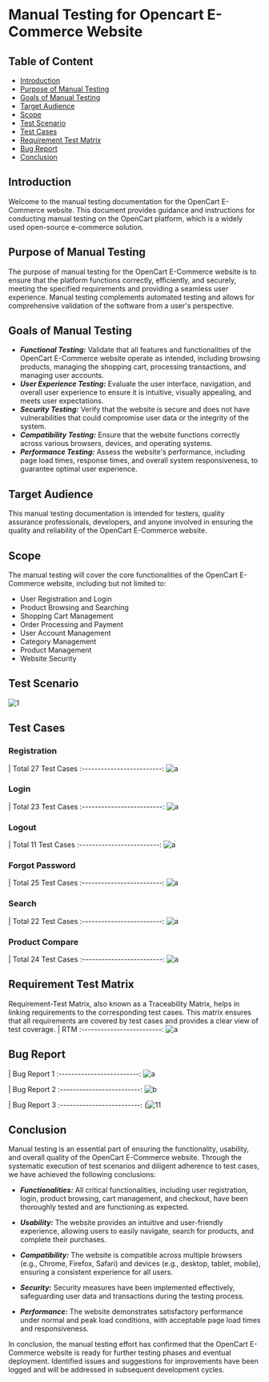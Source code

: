 # Manual Testing for Opencart E-Commerce Website
## Table of Content
- [Introduction](https://github.com/SHANJIDA-HRIDE/OpenCart_ManualTesting#introduction)
- [Purpose of Manual Testing](https://github.com/SHANJIDA-HRIDE/OpenCart_ManualTesting#Purpose-of-Manual-Testing)
- [Goals of Manual Testing](https://github.com/SHANJIDA-HRIDE/OpenCart_ManualTesting#Goals-of-Manual-Testing)
- [Target Audience](https://github.com/SHANJIDA-HRIDE/OpenCart_ManualTesting#Target-Audience)
- [Scope](https://github.com/SHANJIDA-HRIDE/OpenCart_ManualTesting#Scope)
- [Test Scenario](https://github.com/SHANJIDA-HRIDE/OpenCart_ManualTesting#Test-Scenario)
- [Test Cases](https://github.com/SHANJIDA-HRIDE/OpenCart_ManualTesting#Test-Cases)
- [Requirement Test Matrix](https://github.com/SHANJIDA-HRIDE/OpenCart_ManualTesting#Requirement-Test-Matrix)
- [Bug Report](https://github.com/SHANJIDA-HRIDE/OpenCart_ManualTesting#Bug-Report)
- [Conclusion](https://github.com/SHANJIDA-HRIDE/OpenCart_ManualTesting#Conclusion)
## Introduction
Welcome to the manual testing documentation for the OpenCart E-Commerce website. This document provides guidance and instructions for conducting manual testing on the OpenCart platform, which is a widely used open-source e-commerce solution.
## Purpose of Manual Testing
The purpose of manual testing for the OpenCart E-Commerce website is to ensure that the platform functions correctly, efficiently, and securely, meeting the specified requirements and providing a seamless user experience. Manual testing complements automated testing and allows for comprehensive validation of the software from a user's perspective.
## Goals of Manual Testing
- ***Functional Testing:*** Validate that all features and functionalities of the OpenCart E-Commerce website operate as intended, including browsing products, managing the shopping cart, processing transactions, and managing user accounts.
-  ***User Experience Testing:*** Evaluate the user interface, navigation, and overall user experience to ensure it is intuitive, visually appealing, and meets user expectations.
- ***Security Testing:*** Verify that the website is secure and does not have vulnerabilities that could compromise user data or the integrity of the system.
- ***Compatibility Testing:*** Ensure that the website functions correctly across various browsers, devices, and operating systems.
- ***Performance Testing:*** Assess the website's performance, including page load times, response times, and overall system responsiveness, to guarantee optimal user experience.
## Target Audience
This manual testing documentation is intended for testers, quality assurance professionals, developers, and anyone involved in ensuring the quality and reliability of the OpenCart E-Commerce website.
## Scope
The manual testing will cover the core functionalities of the OpenCart E-Commerce website, including but not limited to:

- User Registration and Login
- Product Browsing and Searching
- Shopping Cart Management
- Order Processing and Payment
- User Account Management
- Category Management
- Product Management
- Website Security
## Test Scenario
  ![1](https://github.com/SHANJIDA-HRIDE/OpenCart_ManualTesting/assets/62147630/b9f9214c-db6c-4be6-8ba4-d00fa0c9ec83)
## Test Cases
### Registration
 |  Total 27 Test Cases
:-------------------------:
![a](https://github.com/SHANJIDA-HRIDE/OpenCart_ManualTesting/assets/62147630/e67c1593-c267-4c38-9bb5-8b0e3a4477eb)
### Login
 |  Total 23 Test Cases
:-------------------------:
![a](https://github.com/SHANJIDA-HRIDE/OpenCart_ManualTesting/assets/62147630/3cd21dbc-dc83-4bc9-90ff-9da3c7e70962)
### Logout
 |  Total 11 Test Cases
:-------------------------:
![a](https://github.com/SHANJIDA-HRIDE/OpenCart_ManualTesting/assets/62147630/2a735113-a000-47f6-abc5-3c2d1f3273da)
### Forgot Password
 |  Total 25 Test Cases
:-------------------------:
![a](https://github.com/SHANJIDA-HRIDE/OpenCart_ManualTesting/assets/62147630/a79c9042-0716-42bf-9d8f-72c63b94fa7c)
### Search
 |  Total 22 Test Cases
:-------------------------:
![a](https://github.com/SHANJIDA-HRIDE/OpenCart_ManualTesting/assets/62147630/40474285-ebb3-404d-bbcf-8a0a8fdc489a)
### Product Compare
 |  Total 24 Test Cases
:-------------------------:
![a](https://github.com/SHANJIDA-HRIDE/OpenCart_ManualTesting/assets/62147630/b15cd4d3-79ba-40b6-8698-a5c109636fb1)
## Requirement Test Matrix
Requirement-Test Matrix, also known as a Traceability Matrix, helps in linking requirements to the corresponding test cases. This matrix ensures that all requirements are covered by test cases and provides a clear view of test coverage. 
 |  RTM
:-------------------------:
![a](https://github.com/SHANJIDA-HRIDE/OpenCart_ManualTesting/assets/62147630/2ca1748d-fe8f-412c-88fb-6b78f2087a3f)

## Bug Report
 |  Bug Report 1
:-------------------------:
![a](https://github.com/SHANJIDA-HRIDE/OpenCart_ManualTesting/assets/62147630/2b24eb8d-d5a6-43ea-87a2-aa38761c932e)

 |  Bug Report 2
:-------------------------:
![b](https://github.com/SHANJIDA-HRIDE/OpenCart_ManualTesting/assets/62147630/5aa5ec60-8327-4f33-8d78-a007cbb50b4c)

|  Bug Report 3
:-------------------------:
(![11](https://github.com/SHANJIDA-HRIDE/OpenCart_ManualTesting/assets/62147630/539b58db-a84c-4e0c-843a-584884e3b282)

## Conclusion
Manual testing is an essential part of ensuring the functionality, usability, and overall quality of the OpenCart E-Commerce website. Through the systematic execution of test scenarios and diligent adherence to test cases, we have achieved the following conclusions:

- ***Functionalities:*** All critical functionalities, including user registration, login, product browsing, cart management, and checkout, have been thoroughly tested and are functioning as expected.

- ***Usability:*** The website provides an intuitive and user-friendly experience, allowing users to easily navigate, search for products, and complete their purchases.

- ***Compatibility:*** The website is compatible across multiple browsers (e.g., Chrome, Firefox, Safari) and devices (e.g., desktop, tablet, mobile), ensuring a consistent experience for all users.

- ***Security:*** Security measures have been implemented effectively, safeguarding user data and transactions during the testing process.

- ***Performance:*** The website demonstrates satisfactory performance under normal and peak load conditions, with acceptable page load times and responsiveness.

In conclusion, the manual testing effort has confirmed that the OpenCart E-Commerce website is ready for further testing phases and eventual deployment. Identified issues and suggestions for improvements have been logged and will be addressed in subsequent development cycles.

